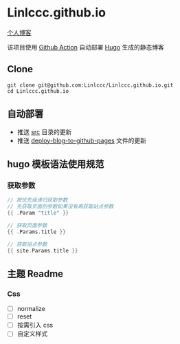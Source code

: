 # Linlccc.github.io

[个人博客](https://linlccc.com)

该项目使用 [Github Action](https://docs.github.com/en/actions) 自动部署 [Hugo](https://github.com/gohugoio/hugo) 生成的静态博客

## Clone

```git
git clone git@github.com:Linlccc/Linlccc.github.io.git
cd Linlccc.github.io
```

## 自动部署

- 推送 [src](src) 目录的更新
- 推送 [deploy-blog-to-github-pages](.github/workflows/deploy-blog-to-github-pages.yml) 文件的更新

## hugo 模板语法使用规范

### 获取参数

```go
// 按优先级递归获取参数
// 先获取页面的参数如果没有再获取站点参数
{{ .Param "title" }}

// 获取页面参数
{{ .Params.title }}

// 获取站点参数
{{ site.Params.title }}
```

## 主题 Readme

### Css

- [ ] normalize
- [ ] reset
- [ ] 按需引入 css
- [ ] 自定义样式

